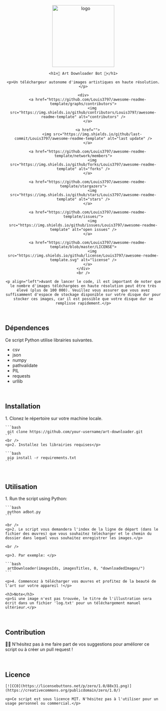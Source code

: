 <div align="center">
	<img src="https://muramasa.com.br/wp-content/uploads/2022/08/gohan-beast-730x365.webp" alt="logo" width="200" height="auto" />

	<h1>🤖 Art Downloader Bot 🎨</h1>

	<p>Un téléchargeur autonome d'images artistiques en haute résolution.</p>

	<div>
		<a href="https://github.com/Louis3797/awesome-readme-template/graphs/contributors">
			<img src="https://img.shields.io/github/contributors/Louis3797/awesome-readme-template" alt="contributors" />
		</a>

		<a href="">
			<img src="https://img.shields.io/github/last-commit/Louis3797/awesome-readme-template" alt="last update" />
		</a>

		<a href="https://github.com/Louis3797/awesome-readme-template/network/members">
			<img src="https://img.shields.io/github/forks/Louis3797/awesome-readme-template" alt="forks" />
		</a>

		<a href="https://github.com/Louis3797/awesome-readme-template/stargazers">
			<img src="https://img.shields.io/github/stars/Louis3797/awesome-readme-template" alt="stars" />
		</a>

		<a href="https://github.com/Louis3797/awesome-readme-template/issues/">
			<img src="https://img.shields.io/github/issues/Louis3797/awesome-readme-template" alt="open issues" />
		</a>

		<a href="https://github.com/Louis3797/awesome-readme-template/blob/master/LICENSE">
			<img src="https://img.shields.io/github/license/Louis3797/awesome-readme-template.svg" alt="license" />
		</a>
	</div>
	<br />

	<p align="left">Avant de lancer le code, il est important de noter que le nombre d'images téléchargées en haute résolution peut être très élevé (plus de 100 000). Veuillez vous assurer que vous avez suffisamment d'espace de stockage disponible sur votre disque dur pour stocker ces images, car il est possible que votre disque dur se remplisse rapidement.</p>
</div>

<br />

<div>
	<h2>Dépendences</h2>
	<p>Ce script Python utilise librairies suivantes.</p>
	<ul>
		<li>csv</li>
		<li>json</li>
		<li>numpy</li>
		<li>pathvalidate</li>
		<li>PIL</li>
		<li>requests</li>
		<li>urllib</li>
	</ul>
</div>

<br />

<div>
	<h2>Installation</h2>
	<p>1. Clonez le répertoire sur votre machine locale.</p>

	```bash
	 git clone https://github.com/your-username/art-downloader.git
	```
	<br />
	<p>2. Installez les librairies requises</p>

	```bash
	 pip install -r requirements.txt
	```
</div>

<br />

<div>
	<h2>Utilisation</h2>
	<p>1. Run the script using Python: </p>

	```bash
	 python adbot.py
	```

	<br />
	<p>2. Le script vous demandera l'index de la ligne de départ (dans le fichier des œuvres) que vous souhaitez télécharger et le chemin du dossier dans lequel vous souhaitez enregistrer les images.</p>

	<br />

	<p>3. Par exemple: </p>

	```bash
	 artDownloader(imagesIds, imagesTitles, 0, "downloadedImages/")
	```

	<p>4. Commencez à télécharger vos œuvres et profitez de la beauté de l'art sur votre appareil !</p>

	<h3>Note</h3>
	<p>Si une image n'est pas trouvée, le titre de l'illustration sera écrit dans un fichier 'log.txt' pour un téléchargement manuel ultérieur.</p>
</div>

<br />

<div>
	<h2>Contribution</h2>
	<p>🎨🚀 N'hésitez pas à me faire part de vos suggestions pour améliorer ce script ou à créer un pull request !</p>
</div>

<br />
<div>
	<h2>Licence</h2>

	[![CC0](https://licensebuttons.net/p/zero/1.0/88x31.png)](https://creativecommons.org/publicdomain/zero/1.0/)

	<p>Ce script est sous licence MIT. N'hésitez pas à l'utiliser pour un usage personnel ou commercial.</p>
</div>
